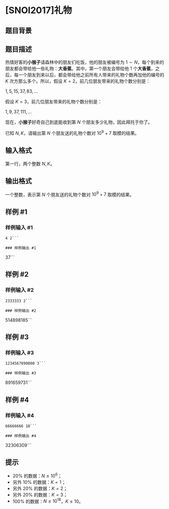 # [SNOI2017]礼物

## 题目背景



## 题目描述

热情好客的**小猴子**请森林中的朋友们吃饭，他的朋友被编号为 $1\sim N$，每个到来的朋友都会带给他一些礼物：**大香蕉**。其中，第一个朋友会带给他 $1$ 个**大香蕉**，之后，每一个朋友到来以后，都会带给他之前所有人带来的礼物个数再加他的编号的 $K$ 次方那么多个。所以，假设 $K=2$，前几位朋友带来的礼物个数分别是：

$1,5,15,37,83,\ldots$

假设 $K=3$，前几位朋友带来的礼物个数分别是：

$1,9,37,111,\ldots$

现在，**小猴子**好奇自己到底能收到第 $N$ 个朋友多少礼物，因此拜托于你了。

已知 $N,K$，请输出第 $N$ 个朋友送的礼物个数对 $10^9+7$ 取模的结果。

## 输入格式

第一行，两个整数 $N,K$。

## 输出格式

一个整数，表示第 $N$ 个朋友送的礼物个数对 $10^9+7$ 取模的结果。

## 样例 #1

### 样例输入 #1
```
4 2```

### 样例输出 #1

```
37```

## 样例 #2

### 样例输入 #2
```
2333333 2```

### 样例输出 #2

```
514898185```

## 样例 #3

### 样例输入 #3
```
1234567890000 3```

### 样例输出 #3

```
891659731```

## 样例 #4

### 样例输入 #4
```
66666666 10```

### 样例输出 #4

```
32306309```

## 提示

- $20\%$ 的数据：$N \le 10^6$；
- 另外 $10\%$ 的数据：$K=1$；
- 另外 $20\%$ 的数据：$K=2$；
- 另外 $20\%$ 的数据：$K=3$；
- $100\%$ 的数据：$N \le 10^{18}$，$K \le 10$。
